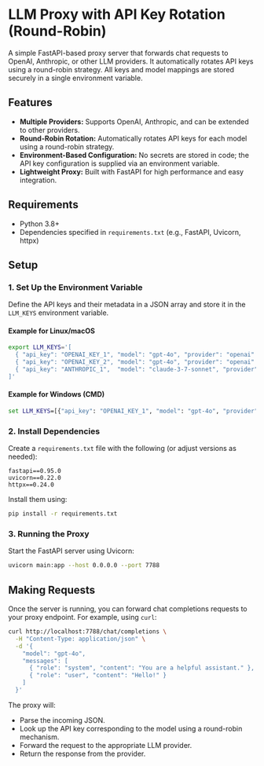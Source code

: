 # LLM Proxy with API Key Rotation (Round-Robin)

A simple FastAPI-based proxy server that forwards chat requests to OpenAI, Anthropic, or other LLM providers. It automatically rotates API keys using a round-robin strategy. All keys and model mappings are stored securely in a single environment variable.

## Features

- **Multiple Providers:** Supports OpenAI, Anthropic, and can be extended to other providers.
- **Round-Robin Rotation:** Automatically rotates API keys for each model using a round-robin strategy.
- **Environment-Based Configuration:** No secrets are stored in code; the API key configuration is supplied via an environment variable.
- **Lightweight Proxy:** Built with FastAPI for high performance and easy integration.

## Requirements

- Python 3.8+
- Dependencies specified in `requirements.txt` (e.g., FastAPI, Uvicorn, httpx)

## Setup

### 1. Set Up the Environment Variable

Define the API keys and their metadata in a JSON array and store it in the `LLM_KEYS` environment variable.

#### Example for Linux/macOS

```bash
export LLM_KEYS='[
  { "api_key": "OPENAI_KEY_1", "model": "gpt-4o", "provider": "openai" },
  { "api_key": "OPENAI_KEY_2", "model": "gpt-4o", "provider": "openai" },
  { "api_key": "ANTHROPIC_1",  "model": "claude-3-7-sonnet", "provider": "anthropic" }
]'
```

#### Example for Windows (CMD)

```cmd
set LLM_KEYS=[{"api_key": "OPENAI_KEY_1", "model": "gpt-4o", "provider": "openai"}]
```

### 2. Install Dependencies

Create a `requirements.txt` file with the following (or adjust versions as needed):

```
fastapi==0.95.0
uvicorn==0.22.0
httpx==0.24.0
```

Install them using:

```bash
pip install -r requirements.txt
```

### 3. Running the Proxy

Start the FastAPI server using Uvicorn:

```bash
uvicorn main:app --host 0.0.0.0 --port 7788
```

## Making Requests

Once the server is running, you can forward chat completions requests to your proxy endpoint. For example, using `curl`:

```bash
curl http://localhost:7788/chat/completions \
  -H "Content-Type: application/json" \
  -d '{
    "model": "gpt-4o",
    "messages": [
      { "role": "system", "content": "You are a helpful assistant." },
      { "role": "user", "content": "Hello!" }
    ]
  }'
```

The proxy will:
- Parse the incoming JSON.
- Look up the API key corresponding to the model using a round-robin mechanism.
- Forward the request to the appropriate LLM provider.
- Return the response from the provider.